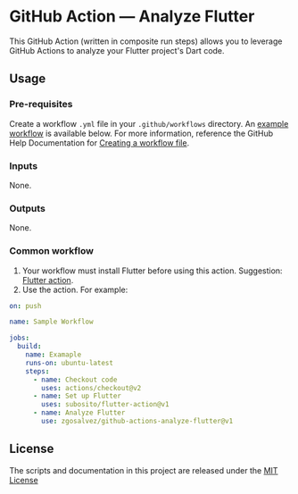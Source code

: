 # GitHub Action — Analyze Flutter

This GitHub Action (written in composite run steps) allows you to leverage GitHub Actions to analyze your Flutter project's Dart code.

## Usage
### Pre-requisites
Create a workflow `.yml` file in your `.github/workflows` directory. An [example workflow](#example-workflow---create-a-release) is available below. For more information, reference the GitHub Help Documentation for [Creating a workflow file](https://help.github.com/en/articles/configuring-a-workflow#creating-a-workflow-file).

### Inputs
None.

### Outputs
None.

### Common workflow

1. Your workflow must install Flutter before using this action. Suggestion: [Flutter action](https://github.com/marketplace/actions/flutter-action).
2. Use the action. For example:
```yaml
on: push

name: Sample Workflow

jobs:
  build:
    name: Examaple
    runs-on: ubuntu-latest
    steps:
      - name: Checkout code
        uses: actions/checkout@v2
      - name: Set up Flutter
        uses: subosito/flutter-action@v1
      - name: Analyze Flutter
        use: zgosalvez/github-actions-analyze-flutter@v1
```

## License
The scripts and documentation in this project are released under the [MIT License](LICENSE)